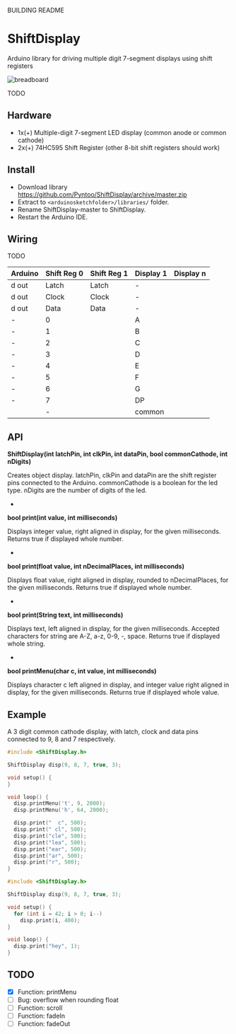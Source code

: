 BUILDING README

# ShiftDisplay
Arduino library for driving multiple digit 7-segment displays using shift registers

![breadboard](https://raw.githubusercontent.com/Pyntoo/ShiftDisplay/master/img/breadboard.jpg)

TODO

## Hardware
- 1x(+) Multiple-digit 7-segment LED display (common anode or common cathode)
- 2x(+) 74HC595 Shift Register (other 8-bit shift registers should work)

## Install
- Download library https://github.com/Pyntoo/ShiftDisplay/archive/master.zip
- Extract to `<arduinosketchfolder>/libraries/` folder.
- Rename ShiftDisplay-master to ShiftDisplay.
- Restart the Arduino IDE.

## Wiring
TODO

Arduino | Shift Reg 0 | Shift Reg 1 | Display 1 | Display n
------- | ----------- | ----------- | --------- | ---------
d out   | Latch       | Latch       | -         |
d out   | Clock       | Clock       | -         |
d out   | Data        | Data        | -         |
-       | 0           |             | A         |
-       | 1           |             | B         |
-       | 2           |             | C         |
-       | 3           |             | D         |
-       | 4           |             | E         |
-       | 5           |             | F         |
-       | 6           |             | G         |
-       | 7           |             | DP        |
        | -           |             | common    |

## API

**ShiftDisplay(int latchPin, int clkPin, int dataPin, bool commonCathode, int nDigits)**

Creates object display.
latchPin, clkPin and dataPin are the shift register pins connected to the Arduino.
commonCathode is a boolean for the led type.
nDigits are the number of digits of the led.

-
**bool print(int value, int milliseconds)**

Displays integer value, right aligned in display, for the given milliseconds.
Returns true if displayed whole number.

-
**bool print(float value, int nDecimalPlaces, int milliseconds)**

Displays float value, right aligned in display, rounded to nDecimalPlaces,
for the given milliseconds.
Returns true if displayed whole number.

-
**bool print(String text, int milliseconds)**

Displays text, left aligned in display, for the given milliseconds.
Accepted characters for string are A-Z, a-z, 0-9, -, space.
Returns true if displayed whole string.

-
**bool printMenu(char c, int value, int milliseconds)**

Displays character c left aligned in display, and integer value right aligned
in display, for the given milliseconds.
Returns true if displayed whole value.

## Example
A 3 digit common cathode display, with latch, clock and data pins connected to
9, 8 and 7 respectively.

```c
#include <ShiftDisplay.h>

ShiftDisplay disp(9, 8, 7, true, 3);

void setup() {
}

void loop() {
  disp.printMenu('t', 9, 2000);
  disp.printMenu('h', 64, 2000);

  disp.print("  c", 500);
  disp.print(" cl", 500);
  disp.print("cle", 500);
  disp.print("lea", 500);
  disp.print("ear", 500);
  disp.print("ar", 500);
  disp.print("r", 500);
}
```

```c
#include <ShiftDisplay.h>

ShiftDisplay disp(9, 8, 7, true, 3);

void setup() {
  for (int i = 42; i > 0; i--)
    disp.print(i, 400);
}

void loop() {
  disp.print("hey", 1);
}
```

## TODO
- [x] Function: printMenu
- [ ] Bug: overflow when rounding float
- [ ] Function: scroll
- [ ] Function: fadeIn
- [ ] Function: fadeOut
